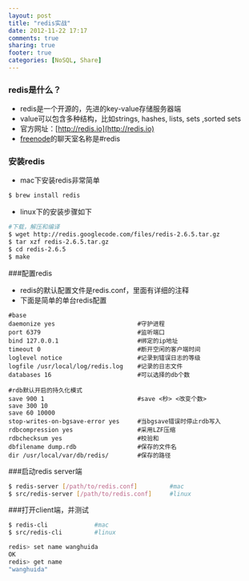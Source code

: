 ```yaml
---
layout: post
title: "redis实战"
date: 2012-11-22 17:17
comments: true
sharing: true
footer: true
categories: [NoSQL, Share]
---
```


### redis是什么？

+ redis是一个开源的，先进的key-value存储服务器端
+ value可以包含多种结构，比如strings, hashes, lists, sets ,sorted sets
+ 官方网址：[http://redis.io](http://redis.io)
+ [freenode](/blog/2012/10/13/irc-irssishi-yong-jiao-cheng/)的聊天室名称是#redis

### 安装redis

+ mac下安装redis非常简单

```bash
$ brew install redis
```

+ linux下的安装步骤如下

```bash
#下载，解压和编译
$ wget http://redis.googlecode.com/files/redis-2.6.5.tar.gz
$ tar xzf redis-2.6.5.tar.gz
$ cd redis-2.6.5
$ make
```

###配置redis

+ redis的默认配置文件是redis.conf，里面有详细的注释
+ 下面是简单的单台redis配置

```
#base
daemonize yes                       #守护进程
port 6379                           #监听端口
bind 127.0.0.1                      #绑定的ip地址
timeout 0                           #断开空闲的客户端时间
loglevel notice                     #记录到错误日志的等级
logfile /usr/local/log/redis.log    #记录的日志文件
databases 16                        #可以选择的db个数

#rdb默认开启的持久化模式
save 900 1                          #save <秒> <改变个数>             
save 300 10
save 60 10000
stop-writes-on-bgsave-error yes     #当bgsave错误时停止rdb写入
rdbcompression yes                  #采用LZF压缩
rdbchecksum yes                     #校验和
dbfilename dump.rdb                 #保存的文件名
dir /usr/local/var/db/redis/        #保存的路径
```

###启动redis server端

```bash
$ redis-server [/path/to/redis.conf]         #mac
$ src/redis-server [/path/to/redis.conf]     #linux
```

###打开client端，并测试

```bash
$ redis-cli             #mac
$ src/redis-cli         #linux

redis> set name wanghuida 
OK
redis> get name
"wanghuida"
```


